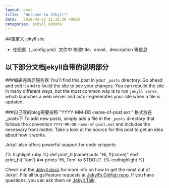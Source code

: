 ```yaml
---
layout: post
title:  "Welcome to Jekyll!"
date:   2018-04-22 11:36:38 +0800
categories: jekyll update
---
```

##自定义 jekyll site
* 在配置（_config.yml）文件中 修改title、email、description 等信息


## 以下部分文档jekyll自带的说明部分
###编辑完重启服务器
You’ll find this post in your `_posts` directory. Go ahead and edit it and re-build the site to see your changes. You can rebuild the site in many different ways, but the most common way is to run `jekyll serve`, which launches a web server and auto-regenerates your site when a file is updated.

###自己写的blog需要按照 “YYYY-MM-DD-name-of-post.ext ” 格式放在_posts下
To add new posts, simply add a file in the `_posts` directory that follows the convention `YYYY-MM-DD-name-of-post.ext` and includes the necessary front matter. Take a look at the source for this post to get an idea about how it works.

Jekyll also offers powerful support for code snippets:

{% highlight ruby %}
def print_hi(name)
  puts "Hi, #{name}"
end
print_hi('Tom')
#=> prints 'Hi, Tom' to STDOUT.
{% endhighlight %}

Check out the [Jekyll docs][jekyll-docs] for more info on how to get the most out of Jekyll. File all bugs/feature requests at [Jekyll’s GitHub repo][jekyll-gh]. If you have questions, you can ask them on [Jekyll Talk][jekyll-talk].

[jekyll-docs]: https://jekyllrb.com/docs/home
[jekyll-gh]:   https://github.com/jekyll/jekyll
[jekyll-talk]: https://talk.jekyllrb.com/
